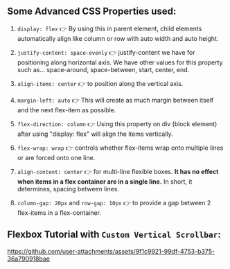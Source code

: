 ## Some Advanced CSS Properties used:

1. `display: flex` 👉 By using this in parent element, child elements automatically align like column or row with auto width and auto height.

2. `justify-content: space-evenly` 👉 justify-content we have for positioning along horizontal axis. We have other values for this property such as... space-around, space-between, start, center, end.

3. `align-items: center` 👉 to position along the vertical axis.

4. `margin-left: auto` 👉 This will create as much margin between itself and the next flex-item as possible.

5. `flex-direction: column` 👉 Using this property on div (block element) after using "display: flex" will align the items vertically.

6. `flex-wrap: wrap` 👉 controls whether flex-items wrap onto multiple lines or are forced onto one line.

7. `align-content: center` 👉 for multi-line flexible boxes. **It has no effect when items in a flex container are in a single line.** In short, it determines, spacing between lines.

8. `column-gap: 20px` and `row-gap: 10px` 👉 to provide a gap between 2 flex-items in a flex-container.

## Flexbox Tutorial with `Custom Vertical Scrollbar`: <br>
https://github.com/user-attachments/assets/9f1c9921-99df-4753-b375-36a790918bae





